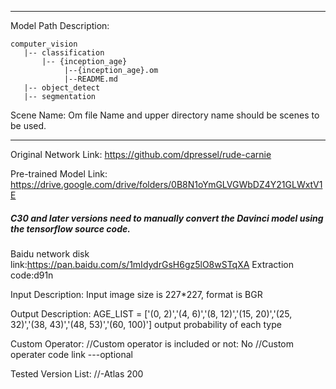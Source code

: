 *******************************************************************************
Model Path Description:
```
computer_vision
   |-- classification
       |-- {inception_age}
            |--{inception_age}.om
            |--README.md
   |-- object_detect
   |-- segmentation
```
Scene Name: Om file Name and upper directory name should be scenes to be used.
*******************************************************************************

Original Network Link:
https://github.com/dpressel/rude-carnie

Pre-trained Model Link:
https://drive.google.com/drive/folders/0B8N1oYmGLVGWbDZ4Y21GLWxtV1E

##### C30 and later versions need to manually convert the Davinci model using the tensorflow source code.
Baidu network disk link:https://pan.baidu.com/s/1mIdydrGsH6gz5lO8wSTqXA Extraction code:d91n

Input Description:
Input image size is 227*227, format is BGR

Output Description:
AGE_LIST = ['(0, 2)','(4, 6)','(8, 12)','(15, 20)','(25, 32)','(38, 43)','(48, 53)','(60, 100)']
output probability of each type

Custom Operator:
//Custom operator is included or not: No
//Custom operater code link ---optional

Tested Version List:
//-Atlas 200
